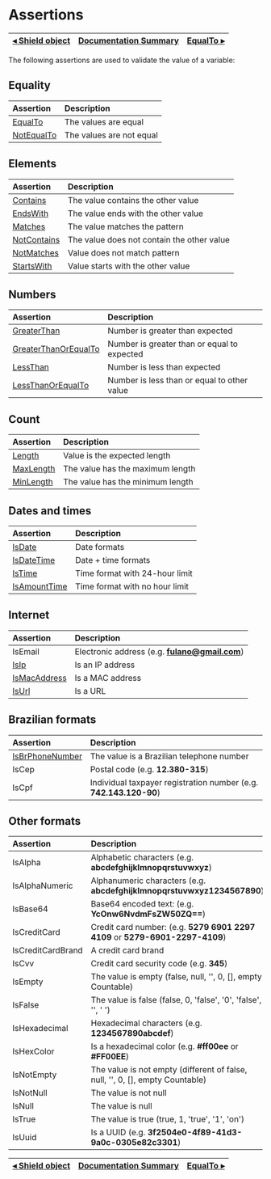 # Assertions

[◂ Shield object](02-shield.md) | [Documentation Summary](index.md) | [EqualTo ▸](04-equalto.md)
-- | -- | --

The following assertions are used to validate the value of a variable:

## Equality

| Assertion | Description |
| :-- | :-- |
| [EqualTo](04-equalto.md) | The values ​​are equal |
| [NotEqualTo](04-notequalto.md) | The values ​​are not equal |

## Elements

| Assertion                        | Description                                |
| :--                              | :--                                        |
| [Contains](05-contains.md)       | The value contains the other value         |
| [EndsWith](05-endswith.md)       | The value ends with the other value        |
| [Matches](05-matches.md)         | The value matches the pattern              |
| [NotContains](05-notcontains.md) | The value does not contain the other value |
| [NotMatches](05-notmatches.md)   | Value does not match pattern               |
| [StartsWith](05-startswith.md)   | Value starts with the other value          |

## Numbers

| Assertion                                          | Description                                |
| :--                                                | :--                                        |
| [GreaterThan](06-greaterthan.md)                   | Number is greater than expected             |
| [GreaterThanOrEqualTo](06-greaterthanorequalto.md) | Number is greater than or equal to expected |
| [LessThan](06-lessthan.md)                         | Number is less than expected                |
| [LessThanOrEqualTo](06-lessthanorequalto.md)       | Number is less than or equal to other value |

## Count

| Assertion                                          | Description                                |
| :--                                                | :--                                        |
| [Length](07-length.md)                             | Value is the expected length               |
| [MaxLength](07-maxlength.md)                       | The value has the maximum length           |
| [MinLength](07-minlength.md)                       | The value has the minimum length           |

## Dates and times

| Assertion                          | Description                    |
| :--                                | :--                            |
| [IsDate](08-isdate.md)             | Date formats                   |
| [IsDateTime](08-isdatetime.md)     | Date + time formats            |
| [IsTime](08-istime.md)             | Time format with 24-hour limit |
| [IsAmountTime](08-isamounttime.md) | Time format with no hour limit |

## Internet

| Assertion                          | Description                                    |
| :--                                | :--                                            |
| IsEmail                            | Electronic address (e.g. **fulano@gmail.com**) |
| [IsIp](09-isip.md)                 | Is an IP address                               |
| [IsMacAddress](09-ismacaddress.md) | Is a MAC address                               |
| [IsUrl](09-isurl.md)               | Is a URL                                       |

## Brazilian formats

| Assertion        | Description                                                       |
| :--              | :--                                                               |
| [IsBrPhoneNumber](10-isbrphonenumber.md) | The value is a Brazilian telephone number |
| IsCep            | Postal code (e.g. **12.380-315**)                                 |
| IsCpf            | Individual taxpayer registration number (e.g. **742.143.120-90**) |

## Other formats

| Assertion         | Description                                                                   |
| :--               | :--                                                                           |
| IsAlpha           | Alphabetic characters (e.g. **abcdefghijklmnopqrstuvwxyz**)                   |
| IsAlphaNumeric    | Alphanumeric characters (e.g. **abcdefghijklmnopqrstuvwxyz1234567890**)       |
| IsBase64          | Base64 encoded text: (e.g. **YcOnw6NvdmFsZW50ZQ==**)                          |
| IsCreditCard      | Credit card number: (e.g. **5279 6901 2297 4109** or **5279-6901-2297-4109**) |
| IsCreditCardBrand | A credit card brand                                                           |
| IsCvv             | Credit card security code (e.g. **345**)                                      |
| IsEmpty           | The value is empty (false, null, '', 0, [], empty Countable)                  |
| IsFalse           | The value is false (false, 0, 'false', '0', 'false', '', ' ')                 |
| IsHexadecimal     | Hexadecimal characters (e.g. **1234567890abcdef**)                            |
| IsHexColor        | Is a hexadecimal color (e.g. **#ff00ee** or **#FF00EE**)                      |
| IsNotEmpty        | The value is not empty (different of false, null, '', 0, [], empty Countable) |
| IsNotNull         | The value is not null                                                         |
| IsNull            | The value is null                                                             |
| IsTrue            | The value is true (true, 1, 'true', '1', 'on')                                |
| IsUuid            | Is a UUID (e.g. **3f2504e0-4f89-41d3-9a0c-0305e82c3301**)                     |

[◂ Shield object](02-shield.md) | [Documentation Summary](index.md) | [EqualTo ▸](04-equalto.md)
-- | -- | --
